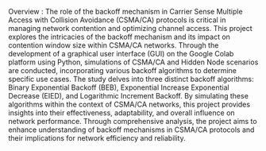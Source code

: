 Overview : The role of the backoff mechanism in Carrier Sense Multiple Access with Collision Avoidance (CSMA/CA) protocols is critical in managing network contention and optimizing channel access. This project explores the intricacies of the backoff mechanism and its impact on contention window size within CSMA/CA networks. Through the development of a graphical user interface (GUI) on the Google Colab platform using Python, simulations of CSMA/CA and Hidden Node scenarios are conducted, incorporating various backoff algorithms to determine specific use cases. The study delves into three distinct backoff algorithms: Binary Exponential Backoff (BEB), Exponential Increase Exponential Decrease (EIED), and Logarithmic Increment Backoff. By simulating these algorithms within the context of CSMA/CA networks, this project provides insights into their effectiveness, adaptability, and overall influence on network performance. Through comprehensive analysis, the project aims to enhance understanding of backoff mechanisms in CSMA/CA protocols and their implications for network efficiency and reliability.
